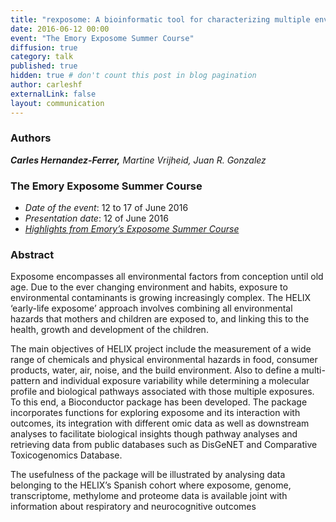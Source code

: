 ```yaml
---
title: "rexposome: A bioinformatic tool for characterizing multiple environmental factors and its association with different omics biomarkers and diseases"
date: 2016-06-12 00:00
event: "The Emory Exposome Summer Course"
diffusion: true
category: talk
published: true
hidden: true # don't count this post in blog pagination
author: carleshf
externalLink: false
layout: communication
---
```


### Authors

___Carles Hernandez-Ferrer,___ _Martine Vrijheid, Juan R. Gonzalez_

### The Emory Exposome Summer Course

 - _Date of the event_: 12 to 17 of June 2016
 - _Presentation date_: 12 of June 2016
 - _[Highlights from Emory’s Exposome Summer Course
](https://emoryhercules.com/news/highlights-emorys-exposome-summer-course/)_

### Abstract

Exposome encompasses all environmental factors from conception until old age. Due to the ever changing
environment and habits, exposure to environmental contaminants is growing increasingly complex. The
HELIX ‘early-life exposome’ approach involves combining all environmental hazards that mothers and
children are exposed to, and linking this to the health, growth and development of the children.

The main objectives of HELIX project include the measurement of a wide range of chemicals and physical
environmental hazards in food, consumer products, water, air, noise, and the build environment. Also
to define a multi-pattern and individual exposure variability while determining a molecular profile and
biological pathways associated with those multiple exposures. To this end, a Bioconductor package has
been developed. The package incorporates functions for exploring exposome and its interaction with
outcomes, its integration with different omic data as well as downstream analyses to facilitate biological
insights though pathway analyses and retrieving data from public databases such as DisGeNET and
Comparative Toxicogenomics Database.

The usefulness of the package will be illustrated by analysing data belonging to the HELIX’s Spanish
cohort where exposome, genome, transcriptome, methylome and proteome data is available joint with
information about respiratory and neurocognitive outcomes